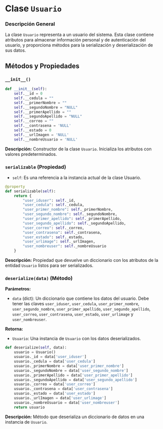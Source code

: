 
# Clase `Usuario`

### Descripción General

La clase `Usuario` representa a un usuario del sistema. Esta clase contiene atributos para almacenar información personal y de autenticación del usuario, y proporciona métodos para la serialización y deserialización de sus datos.

## Métodos y Propiedades

### `__init__()`
```python
def __init__(self):
    self.__id = 0
    self.__cedula = ""
    self.__primerNombre = ""
    self.__segundoNombre = "NULL"
    self.__primerApellido = ""
    self.__segundoApellido = "NULL"
    self.__correo = ""
    self.__contrasena = 'NULL'
    self.__estado = 0
    self.__urlImagen = 'NULL'
    self.__nombreUsuario = 'NULL'
```
**Descripción:** Constructor de la clase `Usuario`. Inicializa los atributos con valores predeterminados.

### `serializable` (Propiedad)
- `self`: Es una referencia a la instancia actual de la clase Usuario.

```python
@property
def serializable(self):
    return {
        "user_iduser": self._id,
        "user_cedula": self._cedula,
        "user_primer_nombre": self._primerNombre,
        "user_segundo_nombre": self._segundoNombre,
        "user_primer_apellido": self._primerApellido,
        "user_segundo_apellido": self._segundoApellido,
        "user_correo": self._correo,
        "user_contrasena": self._contrasena,
        "user_estado": self._estado,
        "user_urlimage": self._urlImagen,
        "user_nombreuser": self._nombreUsuario
    }
```
**Descripción:** Propiedad que devuelve un diccionario con los atributos de la entidad `Usuario` listos para ser serializados.

### `deserialize(data)` (Método)

**Parámetros:**
- `data` (dict): Un diccionario que contiene los datos del usuario. Debe tener las claves `user_iduser`, `user_cedula`, `user_primer_nombre`, `user_segundo_nombre`, `user_primer_apellido`, `user_segundo_apellido`, `user_correo`, `user_contrasena`, `user_estado`, `user_urlimage` y `user_nombreuser`.

**Retorna:**
- `Usuario`: Una instancia de `Usuario` con los datos deserializados.


```python
def deserialize(self, data):
    usuario = Usuario()
    usuario._id = data['user_iduser']
    usuario._cedula = data['user_cedula']
    usuario._primerNombre = data['user_primer_nombre']
    usuario._segundoNombre = data['user_segundo_nombre']
    usuario._primerApellido = data['user_primer_apellido']
    usuario._segundoApellido = data['user_segundo_apellido']
    usuario._correo = data['user_correo']
    usuario._contrasena = data['user_contrasena']
    usuario._estado = data['user_estado']
    usuario._urlImagen = data['user_urlimage']
    usuario._nombreUsuario = data['user_nombreuser']
    return usuario
```
**Descripción:** Método que deserializa un diccionario de datos en una instancia de `Usuario`.
